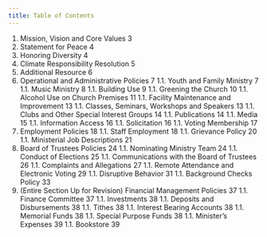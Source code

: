 ```yaml
---
title: Table of Contents
---
```

1. Mission, Vision and Core Values	3
1. Statement for Peace	4
1. Honoring Diversity	4
1. Climate Responsibility Resolution	5
1. Additional Resource	6
1. Operational and Administrative Policies	7
    1.1. Youth and Family Ministry	7
    1.1. Music Ministry	8
    1.1. Building Use	9
    1.1. Greening the Church	10
    1.1. Alcohol Use on Church Premises	11
    1.1. Facility Maintenance and Improvement	13
    1.1. Classes, Seminars, Workshops and Speakers	13
    1.1. Clubs and Other Special Interest Groups	14
    1.1. Publications	14
    1.1. Media	15
    1.1. Information Access	16
    1.1. Solicitation	16
    1.1. Voting Membership	17
1. Employment Policies	18
    1.1. Staff Employment	18
    1.1. Grievance Policy	20
    1.1. Ministerial Job Descriptions	21
1. Board of Trustees Policies	24
    1.1. Nominating Ministry Team	24
    1.1. Conduct of Elections	25
    1.1. Communications with the Board of Trustees	26
    1.1. Complaints and Allegations	27
    1.1. Remote Attendance and Electronic Voting	29
    1.1. Disruptive Behavior	31
    1.1. Background Checks Policy	33
1. (Entire Section Up for Revision) Financial Management Policies	37
    1.1. Finance Committee	37
    1.1. Investments	38
    1.1. Deposits and Disbursements	38
    1.1. Tithes	38
    1.1. Interest Bearing Accounts	38
    1.1. Memorial Funds	38
    1.1. Special Purpose Funds	38
    1.1. Minister’s Expenses	39
    1.1. Bookstore	39
